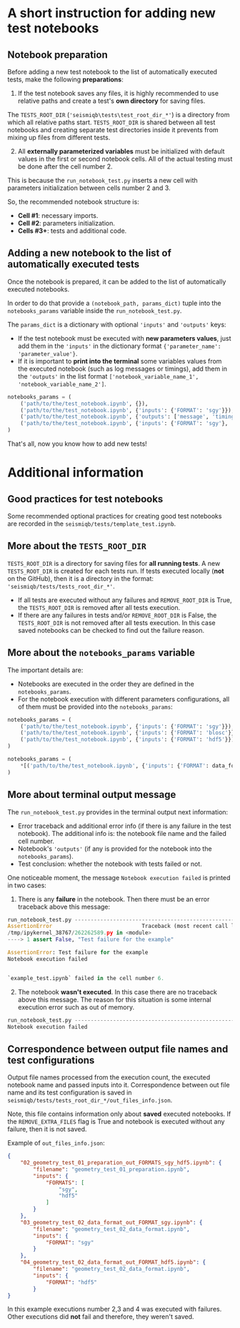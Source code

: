 # A short instruction for adding new test notebooks

## Notebook preparation

Before adding a new test notebook to the list of automatically executed tests, make the following **preparations**:

1. If the test notebook saves any files, it is highly recommended to use relative paths and create a test's **own directory** for saving files.

The `TESTS_ROOT_DIR` (`'seismiqb\tests\test_root_dir_*'`) is a directory from which all relative paths start. `TESTS_ROOT_DIR` is shared between all test notebooks and creating separate test directories inside it prevents from mixing up files from different tests.

2. All **externally parameterized variables** must be initialized with default values in the first or second notebook cells. All of the actual testing must be done after the cell number 2.

This is because the `run_notebook_test.py` inserts a new cell with parameters initialization between cells number 2 and 3.

So, the recommended notebook structure is:
* **Cell #1**: necessary imports.
* **Cell #2**: parameters initialization.
* **Cells #3+**: tests and additional code.

## Adding a new notebook to the list of automatically executed tests

Once the notebook is prepared, it can be added to the list of automatically executed notebooks.

In order to do that provide a `(notebook_path, params_dict)` tuple into the `notebooks_params` variable inside the `run_notebook_test.py`.

The `params_dict` is a dictionary with optional `'inputs'` and `'outputs'` keys:
* If the test notebook must be executed with **new parameters values**, just add them in the `'inputs'` in the dictionary format `{'parameter_name': 'parameter_value'}`.
* If it is important to **print into the terminal** some variables values from the executed notebook (such as log messages or timings), add them in the `'outputs'` in the list format `['notebook_variable_name_1', 'notebook_variable_name_2']`.

```python
notebooks_params = (
    ('path/to/the/test_notebook.ipynb', {}),
    ('path/to/the/test_notebook.ipynb', {'inputs': {'FORMAT': 'sgy'}}),
    ('path/to/the/test_notebook.ipynb', {'outputs': ['message', 'timings']}),
    ('path/to/the/test_notebook.ipynb', {'inputs': {'FORMAT': 'sgy'}, 'outputs': ['message']})
)
```

That's all, now you know how to add new tests!

# Additional information

## Good practices for test notebooks

Some recommended optional practices for creating good test notebooks are recorded in the `seismiqb/tests/template_test.ipynb`.

## More about the `TESTS_ROOT_DIR`

`TESTS_ROOT_DIR` is a directory for saving files for **all running tests**. A new `TESTS_ROOT_DIR` is created for each tests run.
If tests executed locally (**not** on the GitHub), then it is a directory in the format: `'seismiqb/tests/tests_root_dir_*'`.

* If all tests are executed without any failures and `REMOVE_ROOT_DIR` is True, the `TESTS_ROOT_DIR` is removed after all tests execution.
* If there are any failures in tests and/or `REMOVE_ROOT_DIR` is False, the `TESTS_ROOT_DIR` is not removed after all tests execution.
In this case saved notebooks can be checked to find out the failure reason.

## More about the `notebooks_params` variable

The important details are:
* Notebooks are executed in the order they are defined in the `notebooks_params`.
* For the notebook execution with different parameters configurations, all of them must be provided into the `notebooks_params`:

```python
notebooks_params = (
    ('path/to/the/test_notebook.ipynb', {'inputs': {'FORMAT': 'sgy'}}),
    ('path/to/the/test_notebook.ipynb', {'inputs': {'FORMAT': 'blosc'}}),
    ('path/to/the/test_notebook.ipynb', {'inputs': {'FORMAT': 'hdf5'}}),
)
```

```python
notebooks_params = (
    *[('path/to/the/test_notebook.ipynb', {'inputs': {'FORMAT': data_format}}) for data_format in ['sgy', 'blosc', 'hdf5']],
)
```

## More about terminal output message

The `run_notebook_test.py` provides in the terminal output next information:
* Error traceback and additional error info (if there is any failure in the test notebook). The additional info is: the notebook file name and the failed cell number.
* Notebook's `'outputs'` (if any is provided for the notebook into the `notebooks_params`).
* Test conclusion: whether the notebook with tests failed or not.

One noticeable moment, the message `Notebook execution failed` is printed in two cases:

1. There is any **failure** in the notebook. Then there must be an error traceback above this message:

```python
run_notebook_test.py ---------------------------------------------------------------------------
AssertionError                            Traceback (most recent call last)
/tmp/ipykernel_38767/262262589.py in <module>
----> 1 assert False, "Test failure for the example"

AssertionError: Test failure for the example
Notebook execution failed


`example_test.ipynb` failed in the cell number 6.
```

2. The notebook **wasn't executed**. In this case there are no traceback above this message. The reason for this situation is some internal execution error such as out of memory.

```python
run_notebook_test.py ---------------------------------------------------------------------------
Notebook execution failed
```

## Correspondence between output file names and test configurations

Output file names processed from the execution count, the executed notebook name and passed inputs into it.
Correspondence between out file name and its test configuration is saved in `seismiqb/tests/tests_root_dir_*/out_files_info.json`.

Note, this file contains information only about **saved** executed notebooks. If the `REMOVE_EXTRA_FILES` flag is True and notebook is executed without any failure, then it is not saved.

Example of `out_files_info.json`:

```json
{
    "02_geometry_test_01_preparation_out_FORMATS_sgy_hdf5.ipynb": {
        "filename": "geometry_test_01_preparation.ipynb",
        "inputs": {
            "FORMATS": [
                "sgy",
                "hdf5"
            ]
        }
    },
    "03_geometry_test_02_data_format_out_FORMAT_sgy.ipynb": {
        "filename": "geometry_test_02_data_format.ipynb",
        "inputs": {
            "FORMAT": "sgy"
        }
    },
    "04_geometry_test_02_data_format_out_FORMAT_hdf5.ipynb": {
        "filename": "geometry_test_02_data_format.ipynb",
        "inputs": {
            "FORMAT": "hdf5"
        }
}
```

In this example executions number 2,3 and 4 was executed with failures. Other executions did **not** fail and therefore, they weren't saved.
